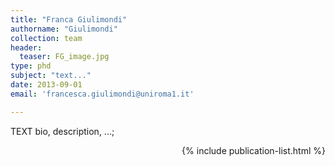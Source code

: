 ```yaml
---
title: "Franca Giulimondi"
authorname: "Giulimondi"
collection: team
header: 
  teaser: FG_image.jpg
type: phd
subject: "text..."
date: 2013-09-01
email: 'francesca.giulimondi@uniroma1.it'

---
```


<p align= "justify">

TEXT bio, description, ...; <br>

<div style="text-align: right"> 

{% include publication-list.html %}
